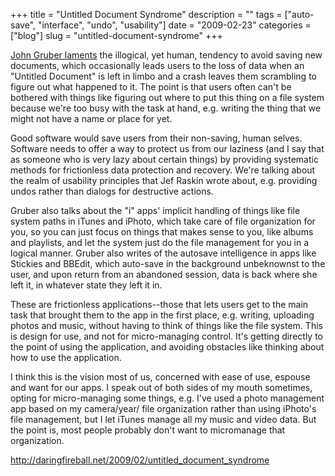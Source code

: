 +++
title = "Untitled Document Syndrome"
description = ""
tags = ["auto-save", "interface", "undo", "usability"]
date = "2009-02-23"
categories = ["blog"]
slug = "untitled-document-syndrome"
+++



<p><a href="http://daringfireball.net/2009/02/untitled_document_syndrome">John Gruber laments</a> the illogical, yet human, tendency to avoid saving new documents, which occasionally leads users to the loss of data when an "Untitled Document" is left in limbo and a crash leaves them scrambling to figure out what happened to it. The point is that users often can't be bothered with things like figuring out where to put this thing on a file system because we're too busy with the task at hand, e.g. writing the thing that we might not have a name or place for yet.</p>
<p>Good software would save users from their non-saving, human selves. Software needs to offer a way to protect us from our laziness (and I say that as someone who is very lazy about certain things) by providing systematic methods for frictionless data protection and recovery. We're talking about the realm of usability principles that Jef Raskin wrote about, e.g. providing undos rather than dialogs for destructive actions. </p>
<p>Gruber also talks about the "i" apps' implicit handling of things like file system paths in iTunes and iPhoto, which take care of file organization for you, so you can just focus on things that makes sense to you, like albums and playlists, and let the system just do the file management for you in a logical manner. Gruber also writes of the autosave intelligence in apps like Stickies and BBEdit, which auto-save in the background unbeknownst to the user, and upon return from an abandoned session, data is back where she left it, in whatever state they left it in. </p>
<p>These are frictionless applications--those that lets users get to the main task that brought them to the app in the first place, e.g. writing, uploading photos and music, without having to think of things like the file system. This is design for use, and not for micro-managing control. It's getting directly to the point of using the application, and avoiding obstacles like thinking about how to use the application.</p>
<p>I think this is the vision most of us, concerned with ease of use, espouse and want for our apps. I speak out of both sides of my mouth sometimes, opting for micro-managing some things, e.g. I've used a photo management app based on my camera/year/ file organization rather than using iPhoto's file management, but I let iTunes manage all my music and video data. But the point is, most people probably don't want to micromanage that organization.</p>
    
  <a href="http://daringfireball.net/2009/02/untitled_document_syndrome">http://daringfireball.net/2009/02/untitled_document_syndrome</a>
